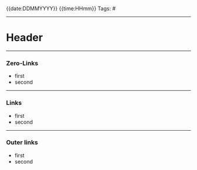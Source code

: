 {{date:DDMMYYYY}} {{time:HHmm}}
Tags: #

---
# Header

---
### Zero-Links
- first
- second

---
### Links
- first
- second

---
### Outer links
- first
- second